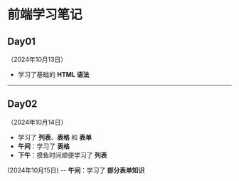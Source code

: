 # 前端学习笔记

## Day01
（2024年10月13日）  
- 学习了基础的 **HTML 语法**

---

## Day02
（2024年10月14日）  
- 学习了 **列表**、**表格** 和 **表单**  
- **午间**：学习了 **表格**  
- **下午**：摸鱼时间顺便学习了 **列表**

(2024年10月15日)
-- **午间**：学习了 **部分表单知识**   
